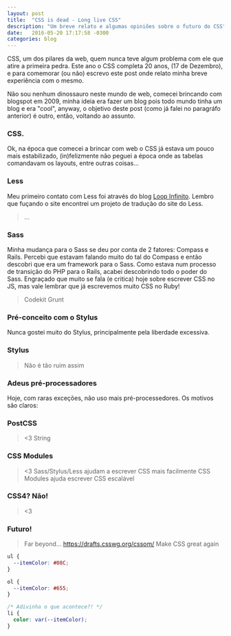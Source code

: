```yaml
---
layout: post
title:  "CSS is dead - Long live CSS"
description: "Um breve relato e algumas opiniões sobre o futuro do CSS"
date:   2016-05-20 17:17:58 -0300
categories: blog
---
```


CSS, um dos pilares da web, quem nunca teve algum problema com ele que atire a primeira pedra. Este ano o CSS completa 20 anos, (17 de Dezembro), e para comemorar (ou não) escrevo este post onde relato minha breve experiência com o mesmo.

Não sou nenhum dinossauro neste mundo de web, comecei brincando com blogspot em 2009, minha ideia era fazer um blog pois todo mundo tinha um blog e era "cool", anyway, o objetivo deste post (como já falei no paragráfo anterior) é outro, então, voltando ao assunto.

### CSS.

Ok, na época que comecei a brincar com web o CSS já estava um pouco mais estabilizado, (in)felizmente não peguei a época onde as tabelas comandavam os layouts, entre outras coisas...

### Less

Meu primeiro contato com Less foi através do blog [Loop Infinito](http://loopinfinito.com.br/). Lembro que fuçando o site encontrei um projeto de tradução do site do Less.

> ...

### Sass

Minha mudança para o Sass se deu por conta de 2 fatores: Compass e Rails.
Percebi que estavam falando muito do tal do Compass e então descobri que era um framework para o Sass. Como estava num processo de transição do PHP para o Rails, acabei descobrindo todo o poder do Sass. Engraçado que muito se fala (e critica) hoje sobre escrever CSS no JS, mas vale lembrar que já escrevemos muito CSS no Ruby!

> Codekit
> Grunt

### Pré-conceito com o Stylus

Nunca gostei muito do Stylus, principalmente pela liberdade excessiva.

### Stylus
> Não é tão ruim assim

### Adeus pré-processadores

Hoje, com raras exceções, não uso mais pré-processedores. Os motivos são claros:

### PostCSS
> <3
> String

### CSS Modules
> <3
Sass/Stylus/Less ajudam a escrever CSS mais facilmente
CSS Modules ajuda escrever CSS escalável

### CSS4? Não!
> <3

### Futuro!
> Far beyond...
> https://drafts.csswg.org/cssom/
> Make CSS great again

```css
ul {
  --itemColor: #08C;
}

ol {
  --itemColor: #655;
}

/* Adivinha o que acontece?! */
li {
  color: var(--itemColor);
}
```
